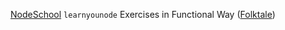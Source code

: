 [NodeSchool](https://nodeschool.io/) `learnyounode` Exercises in Functional Way ([Folktale](https://folktale.origamitower.com/))
